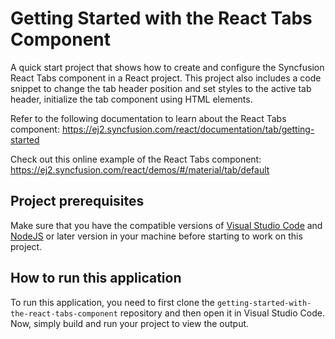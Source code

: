 # Getting Started with the React Tabs Component

A quick start project that shows how to create and configure the Syncfusion React Tabs component in a React project. This project also includes a code snippet to change the tab header position and set styles to the active tab header, initialize the tab component using HTML elements.
 
Refer to the following documentation to learn about the React Tabs component: 
https://ej2.syncfusion.com/react/documentation/tab/getting-started

Check out this online example of the React Tabs component:
https://ej2.syncfusion.com/react/demos/#/material/tab/default

## Project prerequisites
Make sure that you have the compatible versions of [Visual Studio Code](https://code.visualstudio.com/download ) and [NodeJS](https://nodejs.org/en/download) or later version in your machine before starting to work on this project.

## How to run this application
To run this application, you need to first clone the `getting-started-with-the-react-tabs-component` repository and then open it in Visual Studio Code. Now, simply build and run your project to view the output.